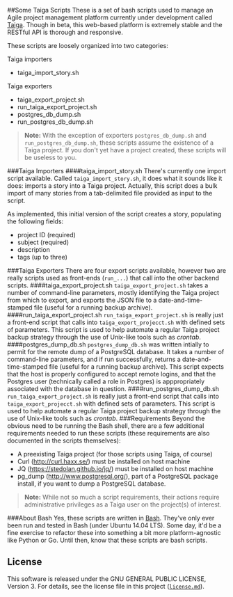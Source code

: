 ##Some Taiga Scripts
These is a set of bash scripts used to manage an Agile project management platform currently under development called [Taiga](http://taiga.io "Taiga project management platform"). 
Though in beta, this web-based platform is extremely stable and the RESTful API is thorough and responsive.

These scripts are loosely organized into two categories:

Taiga importers

 - taiga_import_story.sh
 
Taiga exporters 

- taiga_export_project.sh
- run_taiga_export_project.sh
- postgres_db_dump.sh
- run_postgres_db_dump.sh

> **Note:** With the exception of exporters `postgres_db_dump.sh` and `run_postgres_db_dump.sh`, these scripts assume the existence of a Taiga project. If you don't yet have a project created, these scripts will be useless to you.

###Taiga Importers
####taiga_import_story.sh
There's currently one import script available. Called `taiga_import_story.sh`, it does what it sounds like it does: imports a story into a Taiga project. Actually, this script does a bulk import of many stories from a tab-delimited file provided as input to the script.

As implemented, this initial version of the script creates a story, populating the following fields:
* project ID (required)
* subject (required)
* description
* tags (up to three)

###Taiga Exporters
There are four export scripts available, however two are really scripts used as front-ends (`run_...`) that call into the other backend scripts.
####taiga_export_project.sh
`taiga_export_project.sh` takes a number of command-line parameters, mostly identifying the Taiga project from which to export, and exports the JSON file to a date-and-time-stamped file (useful for a running backup archive).
####run_taiga_export_project.sh
`run_taiga_export_project.sh` is really just a front-end script that calls into `taiga_export_projecct.sh` with defined sets of parameters. This script is used to help automate a regular Taiga project backup strategy through the use of Unix-like tools such as *crontab*.
####postgres_dump_db.sh
`postgres_dump_db.sh` was written intially to permit for the remote dump of a PostgreSQL database. It takes a number of command-line parameters, and if run successfully, returns a date-and-time-stamped file (useful for a running backup archive). This script expects that the host is properly configured to accept remote logins, and that the Postgres user (technically called a role in Postgres) is apppropriately associated with the database in question.
####run_postgres_dump_db.sh
`run_taiga_export_project.sh` is really just a front-end script that calls into `taiga_export_projecct.sh` with defined sets of parameters. This script is used to help automate a regular Taiga project backup strategy through the use of Unix-like tools such as *crontab*.
###Requirements
Beyond the obvious need to be running the Bash shell, there are a few additional requirements needed to run these scripts (these requirements are also documented in the scripts themselves):
* A preexisting Taiga project (for those scripts using Taiga, of course)
* Curl (http://curl.haxx.se/) must be installed on host machine
* JQ (https://stedolan.github.io/jq/) must be installed on host machine
* pg_dump (http://www.postgresql.org/), part of a PostgreSQL package install, if you want to dump a PostgreSQL database.

> **Note:** While not so much a script requirements, their actions require administrative privileges as a Taiga user on the project(s) of interest.

###About Bash
Yes, these scripts are written in [Bash](https://www.gnu.org/software/bash/ "Bash"). They've only ever been run and tested in Bash (under Ubuntu 14.04 LTS). Some day, it'd be a fine exercise to refactor these into something a bit more platform-agnostic like Python or Go. Until then, know that these scripts are bash scripts.

## License
This software is released under the GNU GENERAL PUBLIC LICENSE, Version 3. For details, see the license file in this project ([`license.md`](https://github.com/richbl/taiga-scripts/blob/master/LICENSE "License")).
